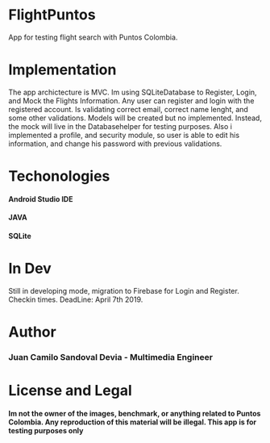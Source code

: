 # FlightPuntos
App for testing flight search with Puntos Colombia.

# Implementation

The app archictecture is MVC. Im using SQLiteDatabase to Register, Login, and Mock the Flights Information. Any user can register and login with the registered account. Is validating correct email, correct name lenght, and some other validations.
Models will be created but no implemented. Instead, the mock will live in the Databasehelper for testing purposes. Also i implemented a profile, and security module, so user is able to edit his information, and change his password with previous validations.

# Techonologies
#### Android Studio IDE
#### JAVA
#### SQLite

# In Dev

Still in developing mode, migration to Firebase for Login and Register. Checkin times. DeadLine: April 7th 2019.

# Author
### Juan Camilo Sandoval Devia - Multimedia Engineer

# License and Legal
#### Im not the owner of the images, benchmark, or anything related to Puntos Colombia. Any reproduction of this material will be illegal. This app is for testing purposes only
